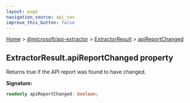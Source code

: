 ```yaml
---
layout: page
navigation_source: api_nav
improve_this_button: false
---
```



[Home](./index.md) &gt; [@microsoft/api-extractor](./api-extractor.md) &gt; [ExtractorResult](./api-extractor.extractorresult.md) &gt; [apiReportChanged](./api-extractor.extractorresult.apireportchanged.md)

## ExtractorResult.apiReportChanged property

Returns true if the API report was found to have changed.

<b>Signature:</b>

```typescript
readonly apiReportChanged: boolean;
```
